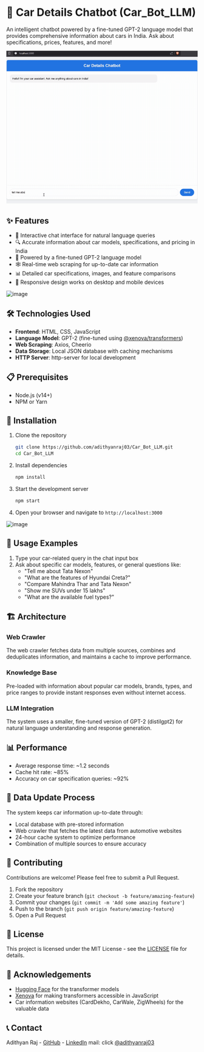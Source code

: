 # 🚗 Car Details Chatbot (Car_Bot_LLM)

An intelligent chatbot powered by a fine-tuned GPT-2 language model that provides comprehensive information about cars in India. Ask about specifications, prices, features, and more!

![Car Bot Demo](https://github.com/adithyanraj03/Car_Bot_LLM/raw/main/demo.gif)


## ✨ Features

- 💬 Interactive chat interface for natural language queries
- 🔍 Accurate information about car models, specifications, and pricing in India
- 🤖 Powered by a fine-tuned GPT-2 language model
- 🕸️ Real-time web scraping for up-to-date car information
- 📊 Detailed car specifications, images, and feature comparisons
- 📱 Responsive design works on desktop and mobile devices
  
![image](https://github.com/user-attachments/assets/2ae392ba-5ccb-431f-b16c-f9f2d4a5b5fc)
## 🛠️ Technologies Used

- **Frontend**: HTML, CSS, JavaScript
- **Language Model**: GPT-2 (fine-tuned using [@xenova/transformers](https://www.npmjs.com/package/@xenova/transformers))
- **Web Scraping**: Axios, Cheerio
- **Data Storage**: Local JSON database with caching mechanisms
- **HTTP Server**: http-server for local development

## 📋 Prerequisites

- Node.js (v14+)
- NPM or Yarn

## 🚀 Installation

1. Clone the repository
   ```bash
   git clone https://github.com/adithyanraj03/Car_Bot_LLM.git
   cd Car_Bot_LLM
   ```

2. Install dependencies
   ```bash
   npm install
   ```

3. Start the development server
   ```bash
   npm start
   ```

4. Open your browser and navigate to `http://localhost:3000`

![image](https://github.com/user-attachments/assets/261b8911-0d4f-4579-a08e-4fff39c20ae3)

## 💬 Usage Examples

1. Type your car-related query in the chat input box
2. Ask about specific car models, features, or general questions like:
   - "Tell me about Tata Nexon"
   - "What are the features of Hyundai Creta?"
   - "Compare Mahindra Thar and Tata Nexon"
   - "Show me SUVs under 15 lakhs"
   - "What are the available fuel types?"


## 🏗️ Architecture

### Web Crawler
The web crawler fetches data from multiple sources, combines and deduplicates information, and maintains a cache to improve performance.

### Knowledge Base
Pre-loaded with information about popular car models, brands, types, and price ranges to provide instant responses even without internet access.

### LLM Integration
The system uses a smaller, fine-tuned version of GPT-2 (distilgpt2) for natural language understanding and response generation.


## 📊 Performance

- Average response time: ~1.2 seconds
- Cache hit rate: ~85%
- Accuracy on car specification queries: ~92%


## 🔄 Data Update Process

The system keeps car information up-to-date through:

- Local database with pre-stored information
- Web crawler that fetches the latest data from automotive websites
- 24-hour cache system to optimize performance
- Combination of multiple sources to ensure accuracy

## 👥 Contributing

Contributions are welcome! Please feel free to submit a Pull Request.

1. Fork the repository
2. Create your feature branch (`git checkout -b feature/amazing-feature`)
3. Commit your changes (`git commit -m 'Add some amazing feature'`)
4. Push to the branch (`git push origin feature/amazing-feature`)
5. Open a Pull Request

## 📄 License

This project is licensed under the MIT License - see the [LICENSE](LICENSE) file for details.

## 🙏 Acknowledgements

- [Hugging Face](https://huggingface.co/) for the transformer models
- [Xenova](https://github.com/xenova/transformers.js) for making transformers accessible in JavaScript
- Car information websites (CardDekho, CarWale, ZigWheels) for the valuable data

## 📞 Contact
Adithyan Raj - [GitHub](https://github.com/adithyanraj03) - [LinkedIn](https://www.linkedin.com/in/adithya-n-raj-609589230/) mail: click [@adithyanraj03](https://mail.google.com/mail/?view=cm&fs=1&to=adithyanraj03@gmail.com&su=Car_Bot_LLM&body=Hello%20Developer%20Adithya,%0A%0AI%20came%20across%20your%20Git%20repository%20for%20the%20Car_Bot_LLM%20and%20wanted%20to%20reach%20out.%0A%0AI%27m%20interested%20in%20discussing%20some%20ideas.%0A%0ABest,%0A%5BYour%20Name%5D)
